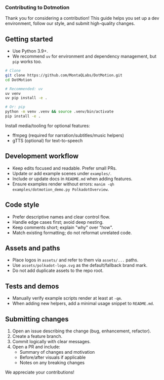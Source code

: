 ### Contributing to Dotmotion

Thank you for considering a contribution! This guide helps you set up a dev environment, follow our style, and submit high-quality changes.

## Getting started

- Use Python 3.9+.
- We recommend `uv` for environment and dependency management, but `pip` works too.

```bash
# Clone
git clone https://github.com/MontaQLabs/DotMotion.git
cd DotMotion

# Recommended: uv
uv venv
uv pip install -e .

# Or: pip
python -m venv .venv && source .venv/bin/activate
pip install -e .
```

Install media/tooling for optional features:

- ffmpeg (required for narration/subtitles/music helpers)
- gTTS (optional) for text-to-speech

## Development workflow

- Keep edits focused and readable. Prefer small PRs.
- Update or add example scenes under `examples/`.
- Include or update docs in `README.md` when adding features.
- Ensure examples render without errors: `manim -qh examples/dotmotion_demo.py PolkadotOverview`.

## Code style

- Prefer descriptive names and clear control flow.
- Handle edge cases first; avoid deep nesting.
- Keep comments short; explain "why" over "how".
- Match existing formatting; do not reformat unrelated code.

## Assets and paths

- Place logos in `assets/` and refer to them via `assets/...` paths.
- Use `assets/polkadot-logo.svg` as the default/fallback brand mark.
- Do not add duplicate assets to the repo root.

## Tests and demos

- Manually verify example scripts render at least at `-qm`.
- When adding new helpers, add a minimal usage snippet to `README.md`.

## Submitting changes

1. Open an issue describing the change (bug, enhancement, refactor).
2. Create a feature branch.
3. Commit logically with clear messages.
4. Open a PR and include:
   - Summary of changes and motivation
   - Before/after visuals if applicable
   - Notes on any breaking changes

We appreciate your contributions!


